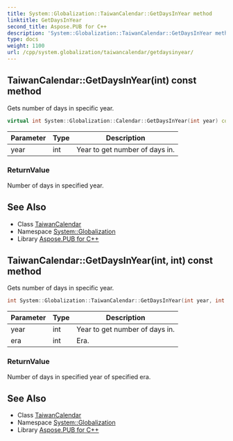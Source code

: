 ```yaml
---
title: System::Globalization::TaiwanCalendar::GetDaysInYear method
linktitle: GetDaysInYear
second_title: Aspose.PUB for C++
description: 'System::Globalization::TaiwanCalendar::GetDaysInYear method. Gets number of days in specific year in C++.'
type: docs
weight: 1100
url: /cpp/system.globalization/taiwancalendar/getdaysinyear/
---
```

## TaiwanCalendar::GetDaysInYear(int) const method


Gets number of days in specific year.

```cpp
virtual int System::Globalization::Calendar::GetDaysInYear(int year) const
```


| Parameter | Type | Description |
| --- | --- | --- |
| year | int | Year to get number of days in. |

### ReturnValue

Number of days in specified year.

## See Also

* Class [TaiwanCalendar](../)
* Namespace [System::Globalization](../../)
* Library [Aspose.PUB for C++](../../../)
## TaiwanCalendar::GetDaysInYear(int, int) const method


Gets number of days in specific year.

```cpp
int System::Globalization::TaiwanCalendar::GetDaysInYear(int year, int era) const override
```


| Parameter | Type | Description |
| --- | --- | --- |
| year | int | Year to get number of days in. |
| era | int | Era. |

### ReturnValue

Number of days in specified year of specified era.

## See Also

* Class [TaiwanCalendar](../)
* Namespace [System::Globalization](../../)
* Library [Aspose.PUB for C++](../../../)
